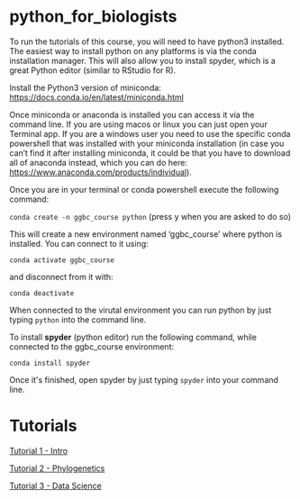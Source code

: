 # python_for_biologists

To run the tutorials of this course, you will need to have python3 installed. The easiest way to install python on any platforms is via the conda installation manager. This will also allow you to install spyder, which is a great Python editor (similar to RStudio for R).

Install the Python3 version of miniconda: https://docs.conda.io/en/latest/miniconda.html

Once miniconda or anaconda is installed you can access it via the command line. If you are using macos or linux you can just open your Terminal app. If you are a windows user you need to use the specific conda powershell that was installed with your miniconda installation (in case you can’t find it after installing miniconda, it could be that you have to download all of anaconda instead, which you can do here: https://www.anaconda.com/products/individual).

Once you are in your terminal or conda powershell execute the following command:

`conda create -n ggbc_course python` (press y when you are asked to do so)

This will create a new environment named ‘ggbc_course’ where python is installed. You can connect to it using:

`conda activate ggbc_course`

and disconnect from it with:

`conda deactivate`

When connected to the virutal environment you can run python by just typing `python` into the command line.

To install **spyder** (python editor) run the following command, while connected to the ggbc_course environment:

`conda install spyder`

Once it's finished, open spyder by just typing `spyder` into your command line.



# Tutorials

[Tutorial 1 - Intro](http://htmlpreview.github.com/?https://github.com/tobiashofmann88/python_for_biologists/blob/master/tutorials/html_compiled_tutorials/tutorial_1.html)

[Tutorial 2 - Phylogenetics](http://htmlpreview.github.com/?https://github.com/tobiashofmann88/python_for_biologists/blob/master/tutorials/html_compiled_tutorials/tutorial_2.html)

[Tutorial 3 - Data Science](http://htmlpreview.github.com/?https://github.com/tobiashofmann88/python_for_biologists/blob/master/tutorials/html_compiled_tutorials/tutorial_3.html)